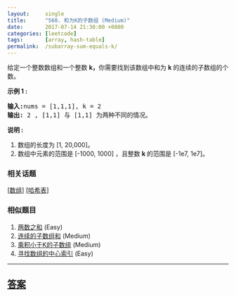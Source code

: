 ```yaml
---
layout:     single
title:      "560. 和为K的子数组 (Medium)"
date:       2017-07-14 21:30:00 +0800
categories: [leetcode]
tags:       [array, hash-table]
permalink:  /subarray-sum-equals-k/
---
```


<p>给定一个整数数组和一个整数&nbsp;<strong>k，</strong>你需要找到该数组中和为&nbsp;<strong>k&nbsp;</strong>的连续的子数组的个数。</p>

<p><strong>示例 1 :</strong></p>

<pre>
<strong>输入:</strong>nums = [1,1,1], k = 2
<strong>输出:</strong> 2 , [1,1] 与 [1,1] 为两种不同的情况。
</pre>

<p><strong>说明 :</strong></p>

<ol>
	<li>数组的长度为 [1, 20,000]。</li>
	<li>数组中元素的范围是 [-1000, 1000] ，且整数&nbsp;<strong>k&nbsp;</strong>的范围是&nbsp;[-1e7, 1e7]。</li>
</ol>

### 相关话题
  [[数组](https://github.com/openset/leetcode/tree/master/tag/array/README.md)]
  [[哈希表](https://github.com/openset/leetcode/tree/master/tag/hash-table/README.md)]

### 相似题目
  1. [两数之和](/two-sum) (Easy)
  1. [连续的子数组和](/continuous-subarray-sum) (Medium)
  1. [乘积小于K的子数组](/subarray-product-less-than-k) (Medium)
  1. [寻找数组的中心索引](/find-pivot-index) (Easy)

---

## [答案](https://github.com/openset/leetcode/tree/master/problems/subarray-sum-equals-k)
